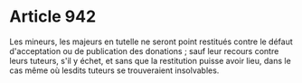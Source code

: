 # Article 942

Les mineurs, les majeurs en tutelle ne seront point restitués contre le défaut d'acceptation ou de publication des donations ; sauf leur recours contre leurs tuteurs, s'il y échet, et sans que la restitution puisse avoir lieu, dans le cas même où lesdits tuteurs se trouveraient insolvables.
